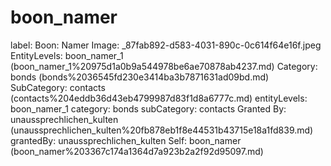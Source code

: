 # boon_namer

label: Boon: Namer
Image: _87fab892-d583-4031-890c-0c614f64e16f.jpeg
EntityLevels: boon_namer_1 (boon_namer_1%20975d1a0b9a544978be6ae70878ab4237.md)
Category: bonds (bonds%2036545fd230e3414ba3b7871631ad09bd.md)
SubCategory: contacts (contacts%204eddb36d43eb4799987d83f1d8a6777c.md)
entityLevels: boon_namer_1
category: bonds
subCategory: contacts
Granted By: unaussprechlichen_kulten (unaussprechlichen_kulten%20fb878eb1f8e44531b43715e18a1fd839.md)
grantedBy: unaussprechlichen_kulten
Self: boon_namer (boon_namer%203367c174a1364d7a923b2a2f92d95097.md)

[](Untitled%201006a1b75fdc8073aab2d840e276394c.md)